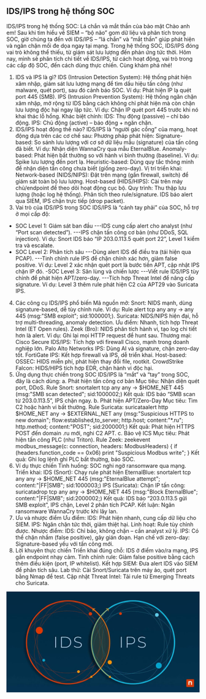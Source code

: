 ## IDS/IPS trong hệ thống SOC
IDS/IPS trong hệ thống SOC: Lá chắn và mắt thần của bảo mật
Chào anh em! Sau khi tìm hiểu về SIEM – “bộ não” gom dữ liệu và phân tích trong SOC, giờ chúng ta đến với IDS/IPS – “lá chắn” và “mắt thần” giúp phát hiện và ngăn chặn mối đe dọa ngay tại mạng. Trong hệ thống SOC, IDS/IPS đóng vai trò không thể thiếu, từ giám sát lưu lượng đến phản ứng tức thời. Hôm nay, mình sẽ phân tích chi tiết về IDS/IPS, từ cách hoạt động, vai trò trong các cấp độ SOC, đến cách dùng thực chiến. Cùng khám phá nhé!
1. IDS và IPS là gì?
IDS (Intrusion Detection System): Hệ thống phát hiện xâm nhập, giám sát lưu lượng mạng để tìm dấu hiệu tấn công (như malware, quét port), sau đó cảnh báo SOC. 
Ví dụ: Phát hiện IP lạ quét port 445 (SMB).
IPS (Intrusion Prevention System): Hệ thống ngăn chặn xâm nhập, mở rộng từ IDS bằng cách không chỉ phát hiện mà còn chặn lưu lượng độc hại ngay lập tức. 
Ví dụ: Chặn IP quét port 445 trước khi nó khai thác lỗ hổng.
Khác biệt chính: 
IDS: Thụ động (passive) – chỉ báo động.
IPS: Chủ động (active) – báo động + ngăn chặn.
2. IDS/IPS hoạt động thế nào?
IDS/IPS là “người gác cổng” của mạng, hoạt động dựa trên các cơ chế sau:
Phương pháp phát hiện: 
Signature-based: So sánh lưu lượng với cơ sở dữ liệu mẫu (signature) của tấn công đã biết. 
Ví dụ: Nhận diện WannaCry qua mẫu EternalBlue.
Anomaly-based: Phát hiện bất thường so với hành vi bình thường (baseline). 
Ví dụ: Spike lưu lượng đến port lạ.
Heuristic-based: Dùng quy tắc thông minh để nhận diện tấn công chưa biết (giống zero-day).
Vị trí triển khai: 
Network-based (NIDS/NIPS): Đặt trên mạng (gần firewall, switch) để giám sát toàn bộ lưu lượng.
Host-based (HIDS/HIPS): Cài trên máy chủ/endpoint để theo dõi hoạt động cục bộ.
Quy trình: 
Thu thập lưu lượng (hoặc log hệ thống).
Phân tích theo rule/signature.
IDS báo alert qua SIEM, IPS chặn trực tiếp (drop packet).
3. Vai trò của IDS/IPS trong SOC
IDS/IPS là “cánh tay phải” của SOC, hỗ trợ ở mọi cấp độ:
- SOC Level 1: Giám sát ban đầu 
---IDS cung cấp alert cho analyst (như “Port scan detected”).
---IPS chặn tấn công cơ bản (như DDoS, SQL injection).
Ví dụ: Snort IDS báo “IP 203.0.113.5 quét port 22”, Level 1 kiểm tra và escalate.
- SOC Level 2: Phân tích sâu 
---Dùng alert IDS để điều tra (tái hiện qua PCAP).
---Tinh chỉnh rule IPS để chặn chính xác hơn, giảm false positive.
Ví dụ: Level 2 xác nhận quét port là bước tiền APT, cập nhật IPS chặn IP đó.
-SOC Level 3: Săn lùng và chiến lược 
---Viết rule IDS/IPS tùy chỉnh để phát hiện APT/zero-day.
---Tích hợp Threat Intel để nâng cấp signature.
Ví dụ: Level 3 thêm rule phát hiện C2 của APT29 vào Suricata IPS.
4. Các công cụ IDS/IPS phổ biến
Mã nguồn mở: 
Snort: NIDS mạnh, dùng signature-based, dễ tùy chỉnh rule. 
Ví dụ: Rule alert tcp any any -> any 445 (msg:"SMB exploit"; sid:1000001;).
Suricata: NIDS/NIPS hiện đại, hỗ trợ multi-threading, anomaly detection. 
Ưu điểm: Nhanh, tích hợp Threat Intel (ET Open rules).
Zeek (Bro): NIDS phân tích hành vi, tạo log chi tiết hơn là alert.
Ví dụ: Ghi lại mọi HTTP request để hunt sau.
Thương mại: 
Cisco Secure IDS/IPS: Tích hợp với firewall Cisco, mạnh trong doanh nghiệp lớn.
Palo Alto Networks IPS: Dùng AI và signature, chặn zero-day tốt.
FortiGate IPS: Kết hợp firewall và IPS, dễ triển khai.
Host-based: 
OSSEC: HIDS miễn phí, phát hiện thay đổi file, rootkit.
CrowdStrike Falcon: HIDS/HIPS tích hợp EDR, chặn hành vi độc hại.
5. Ứng dụng thực chiến trong SOC
IDS/IPS là “mắt” và “tay” trong SOC, đây là cách dùng:
a. Phát hiện tấn công cơ bản
Mục tiêu: Nhận diện quét port, DDoS.
Rule Snort: snortalert tcp any any -> $HOME_NET 445 (msg:"SMB scan detected"; sid:1000002;)
Kết quả: IDS báo “SMB scan từ 203.0.113.5”, IPS chặn ngay.
b. Phát hiện APT/Zero-Day
Mục tiêu: Tìm C2 hoặc hành vi bất thường.
Rule Suricata: suricataalert http $HOME_NET any -> $EXTERNAL_NET any (msg:"Suspicious HTTPS to new domain"; flow:established,to_server; http.host; content:"*.ru"; http.method; content:"POST"; sid:2000001;)
Kết quả: Phát hiện HTTPS POST đến domain .ru mới, nghi C2 APT.
c. Bảo vệ ICS
Mục tiêu: Phát hiện tấn công PLC (như Triton).
Rule Zeek: zeekevent modbus_message(c: connection, headers: ModbusHeaders) { if (headers.function_code == 0x06) print "Suspicious Modbus write";
}
Kết quả: Ghi log lệnh ghi PLC bất thường, báo SOC.
6. Ví dụ thực chiến
Tình huống: SOC nghi ngờ ransomware qua mạng.
Triển khai: 
IDS (Snort): Chạy rule phát hiện EternalBlue: snortalert tcp any any -> $HOME_NET 445 (msg:"EternalBlue attempt"; content:"|FF|SMB"; sid:1000003;)
IPS (Suricata): Chặn IP tấn công: suricatadrop tcp any any -> $HOME_NET 445 (msg:"Block EternalBlue"; content:"|FF|SMB"; sid:2000002;)
Kết quả: IDS báo “203.0.113.5 gửi SMB exploit”, IPS chặn, Level 2 phân tích PCAP.
Kết luận: Ngăn ransomware WannaCry trước khi lây lan.
7. Ưu và nhược điểm
Ưu điểm: 
IDS: Phát hiện nhanh, cung cấp dữ liệu cho SIEM.
IPS: Ngăn chặn tức thời, giảm thiệt hại.
Linh hoạt: Rule tùy chỉnh được.
Nhược điểm: 
IDS: Chỉ báo, không chặn – cần analyst xử lý.
IPS: Có thể chặn nhầm (false positive), gây gián đoạn.
Hạn chế với zero-day: Signature-based yếu với tấn công mới.
8. Lời khuyên thực chiến
Triển khai đúng chỗ: IDS ở điểm vào/ra mạng, IPS gần endpoint nhạy cảm.
Tinh chỉnh rule: Giảm false positive bằng cách thêm điều kiện (port, IP whitelist).
Kết hợp SIEM: Đưa alert IDS vào SIEM để phân tích sâu.
Lab thử: Cài Snort/Suricata trên máy ảo, quét port bằng Nmap để test.
Cập nhật Threat Intel: Tải rule từ Emerging Threats cho Suricata.

![alt text](image.png)